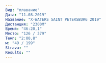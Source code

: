 ```yaml
---
Вид: "плавание"
Дата: "11.08.2019"
Название: "X-WATERS SAINT PETERSBURG 2019"
Дистанция: "2300M"
Время: "46:20,1"
Место: "126 / 379"
Темп: "2:00,8"
м: "49 / 199"
Strava: ""
Results: ""
---
```


